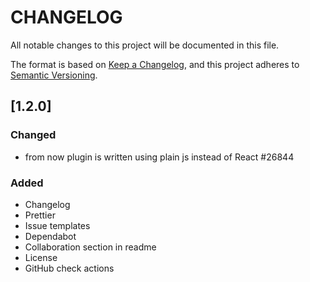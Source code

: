# CHANGELOG

All notable changes to this project will be documented in this file.

The format is based on [Keep a Changelog](https://keepachangelog.com/en/1.0.0/),
and this project adheres to [Semantic Versioning](https://semver.org/spec/v2.0.0.html).

## [1.2.0]
### Changed
* from now plugin is written using plain js instead of React #26844

### Added
* Changelog
* Prettier
* Issue templates
* Dependabot
* Collaboration section in readme
* License
* GitHub check actions
